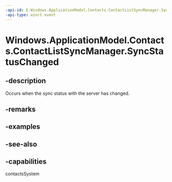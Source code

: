 ```yaml
---
-api-id: E:Windows.ApplicationModel.Contacts.ContactListSyncManager.SyncStatusChanged
-api-type: winrt event
---
```


<!-- Event syntax
public event Windows.Foundation.TypedEventHandler SyncStatusChanged<Windows.ApplicationModel.Contacts.ContactListSyncManager,  object>
-->

# Windows.ApplicationModel.Contacts.ContactListSyncManager.SyncStatusChanged

## -description
Occurs when the sync status with the server has changed.

## -remarks

## -examples

## -see-also

## -capabilities
contactsSystem
